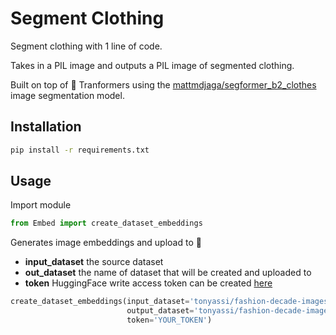 # Segment Clothing
Segment clothing with 1 line of code. 

Takes in a PIL image and outputs a PIL image of segmented clothing. 

Built on top of 🤗 Tranformers using the [mattmdjaga/segformer_b2_clothes](https://huggingface.co/mattmdjaga/segformer_b2_clothes) image segmentation model.
## Installation
```bash
pip install -r requirements.txt
```

## Usage

Import module
```python
from Embed import create_dataset_embeddings
```

Generates image embeddings and upload to 🤗
- **input_dataset** the source dataset
- **out_dataset** the name of dataset that will be created and uploaded to
- **token** HuggingFace write access token can be created [here](https://huggingface.co/settings/tokens)
```python
create_dataset_embeddings(input_dataset='tonyassi/fashion-decade-images-1',
                          output_dataset='tonyassi/fashion-decade-images-1-embeddings',
                          token='YOUR_TOKEN')

```
